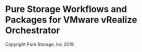 # Pure Storage Workflows and Packages for VMware vRealize Orchestrator
Copyright Pure Storage, Inc 2019
